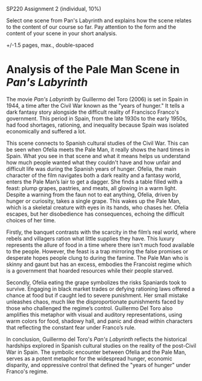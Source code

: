 SP220 Assignment 2 (individual, 10%)

Select one scene from Pan's Labyrinth and explains how the scene relates to the content of our course so far. Pay attention to the form and the content of your scene in your short analysis.

+/-1.5 pages, max., double-spaced


# Analysis of the Pale Man Scene in _Pan's Labyrinth_

The movie _Pan's Labyrinth_ by Guillermo del Toro (2006) is set in Spain in 1944, a time after the Civil War known as the "years of hunger." It tells a dark fantasy story alongside the difficult reality of Francisco Franco's government. This period in Spain, from the late 1930s to the early 1950s, had food shortages, rationing, and inequality because Spain was isolated economically and suffered a lot. 

This scene connects to Spanish cultural studies of the Civil War. This can be seen when Ofelia meets the Pale Man, it really shows the hard times in Spain. What you see in that scene and what it means helps us understand how much people wanted what they couldn't have and how unfair and difficult life was during the Spanish years of hunger. Ofelia, the main character of the film navigates both a dark reality and a fantasy world, enters the Pale Man’s lair to get a dagger. She finds a table filled with a feast: plump grapes, pastries, and meats, all glowing in a warm light. Despite a warning from the faun not to eat anything, Ofelia, driven by hunger or curiosity, takes a single grape. This wakes up the Pale Man, which is a skeletal creature with eyes in its hands, who chases her. Ofelia escapes, but her disobedience has consequences, echoing the difficult choices of her time. 

Firstly, the banquet contrasts with the scarcity in the film’s real world, where rebels and villagers ration what little supplies they have. This luxury represents the allure of food in a time where there isn't much food available to the people. However, the feast is a trap mirroring the false promises or desperate hopes people clung to during the famine. The Pale Man who is skinny and gaunt but has an excess, embodies the Francoist regime which is a government that hoarded resources while their people starved.

Secondly, Ofelia eating the grape symbolizes the risks Spaniards took to survive. Engaging in black market trades or defying rationing laws offered a chance at food but if caught led to severe punishment. Her small mistake unleashes chaos, much like the disproportionate punishments faced by those who challenged the regime’s control. Guillermo Del Toro also amplifies this metaphor with visual and auditory representations, using warm colors for food, shadowy hall, and panic and dread within characters that reflecting the constant fear under Franco’s rule.

In conclusion, Guillermo del Toro's _Pan's Labyrinth_ reflects the historical hardships explored in Spanish cultural studies on the reality of the post-Civil War in Spain. The symbolic encounter between Ofelia and the Pale Man, serves as a potent metaphor for the widespread hunger, economic disparity, and oppressive control that defined the "years of hunger" under Franco's regime.